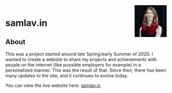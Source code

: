 <img src="html/img/Sam_Lavin.12.crop.jpg" alt="Logo" title = "Logo" align="right" width="100" height="100" />

# samlav.in
## About
This was a project started around late Spring/early Summer of 2020. I wanted to create a website to share my projects and achievements with people on the internet (like possible employers for example) in a personalized manner. This was the result of that. Since then, there has been many updates to the site, and it continues to evolve today.

You can view the live website here: [samlav.in](https://samlav.in)
